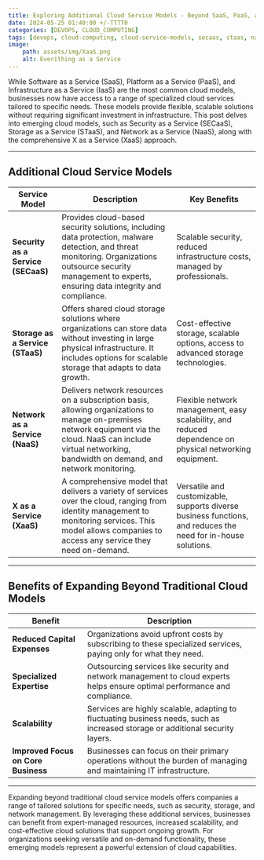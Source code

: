 ```yaml
--- 
title: Exploring Additional Cloud Service Models - Beyond SaaS, PaaS, and IaaS 
date: 2024-05-25 01:40:00 +/-TTTT0
categories: [DEVOPS, CLOUD_COMPUTING]
tags: [devops, cloud-computing, cloud-service-models, secaas, staas, naas, xaas, security-as-a-service, storage-as-a-service, network-as-a-service, x-as-a-service, scalability, cost-savings, cloud-security, data-storage, network-management, cloud-solutions, business-technology]
image:
    path: assets/img/XaaS.png 
    alt: Everithing as a Service
---
```


While Software as a Service (SaaS), Platform as a Service (PaaS), and Infrastructure as a Service (IaaS) are the most common cloud models, businesses now have access to a range of specialized cloud services tailored to specific needs. These models provide flexible, scalable solutions without requiring significant investment in infrastructure. This post delves into emerging cloud models, such as Security as a Service (SECaaS), Storage as a Service (STaaS), and Network as a Service (NaaS), along with the comprehensive X as a Service (XaaS) approach.

---

## Additional Cloud Service Models

| Service Model                  | Description                                                                                                                                                                                | Key Benefits                                                                                               |
|--------------------------------|--------------------------------------------------------------------------------------------------------------------------------------------------------------------------------------------|------------------------------------------------------------------------------------------------------------|
| **Security as a Service (SECaaS)** | Provides cloud-based security solutions, including data protection, malware detection, and threat monitoring. Organizations outsource security management to experts, ensuring data integrity and compliance. | Scalable security, reduced infrastructure costs, managed by professionals.                                 |
| **Storage as a Service (STaaS)**   | Offers shared cloud storage solutions where organizations can store data without investing in large physical infrastructure. It includes options for scalable storage that adapts to data growth. | Cost-effective storage, scalable options, access to advanced storage technologies.                         |
| **Network as a Service (NaaS)**    | Delivers network resources on a subscription basis, allowing organizations to manage on-premises network equipment via the cloud. NaaS can include virtual networking, bandwidth on demand, and network monitoring. | Flexible network management, easy scalability, and reduced dependence on physical networking equipment.     |
| **X as a Service (XaaS)**          | A comprehensive model that delivers a variety of services over the cloud, ranging from identity management to monitoring services. This model allows companies to access any service they need on-demand. | Versatile and customizable, supports diverse business functions, and reduces the need for in-house solutions. |

---

## Benefits of Expanding Beyond Traditional Cloud Models

| Benefit                    | Description                                                                                                                    |
|----------------------------|--------------------------------------------------------------------------------------------------------------------------------|
| **Reduced Capital Expenses** | Organizations avoid upfront costs by subscribing to these specialized services, paying only for what they need.               |
| **Specialized Expertise**   | Outsourcing services like security and network management to cloud experts helps ensure optimal performance and compliance.    |
| **Scalability**             | Services are highly scalable, adapting to fluctuating business needs, such as increased storage or additional security layers.|
| **Improved Focus on Core Business** | Businesses can focus on their primary operations without the burden of managing and maintaining IT infrastructure.    |

---
Expanding beyond traditional cloud service models offers companies a range of tailored solutions for specific needs, such as security, storage, and network management. By leveraging these additional services, businesses can benefit from expert-managed resources, increased scalability, and cost-effective cloud solutions that support ongoing growth. For organizations seeking versatile and on-demand functionality, these emerging models represent a powerful extension of cloud capabilities.
